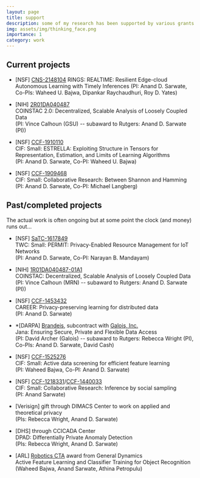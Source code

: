 ```yaml
---
layout: page
title: support
description: some of my research has been supported by various grants
img: assets/img/thinking_face.png
importance: 1
category: work
---
```


## Current projects

* \[NSF\] [CNS-2148104](https://www.nsf.gov/awardsearch/showAward?AWD_ID=2148104&HistoricalAwards=false)
RINGS: REALTIME: Resilient Edge-cloud Autonomous Learning with Timely Inferences
(PI: Anand D. Sarwate, Co-PIs: Waheed U. Bajwa, Dipankar Raychaudhuri, Roy D. Yates)

* \[NIH\] [2R01DA040487](https://projectreporter.nih.gov/project_info_description.cfm?aid=10058463&icde=52973632)  
COINSTAC 2.0: Decentralized, Scalable Analysis of Loosely Coupled Data  
(PI: Vince Calhoun (GSU) -- subaward to Rutgers: Anand D. Sarwate (PI))

* \[NSF\] [CCF-1910110](https://www.nsf.gov/awardsearch/showAward?AWD_ID=1910110)  
CIF: Small: ESTRELLA: Exploiting Structure in Tensors for Representation, Estimation, and Limits of Learning Algorithms  
(PI: Anand D. Sarwate, Co-PI: Waheed U. Bajwa)

* \[NSF\] [CCF-1909468](https://www.nsf.gov/awardsearch/showAward?AWD_ID=1909468)  
CIF: Small: Collaborative Research: Between Shannon and Hamming  
(PI: Anand D. Sarwate, Co-PI: Michael Langberg)

## Past/completed projects

The actual work is often ongoing but at some point the clock (and money) runs out...

* \[NSF\] [SaTC-1617849](https://www.nsf.gov/awardsearch/showAward?AWD_ID=1617849)  
TWC: Small: PERMIT: Privacy-Enabled Resource Management for IoT Networks  
(PI: Anand D. Sarwate, Co-PI: Narayan B. Mandayam)

* \[NIH\] [1R01DA040487-01A1](https://projectreporter.nih.gov/project_info_description.cfm?aid=8975906)  
COINSTAC: Decentralized, Scalable Analysis of Loosely Coupled Data  
(PI: Vince Calhoun (MRN) -- subaward to Rutgers: Anand D. Sarwate (PI))

* \[NSF\] [CCF-1453432](https://www.nsf.gov/awardsearch/showAward?AWD_ID=1453432)  
CAREER: Privacy-preserving learning for distributed data  
(PI: Anand D. Sarwate)

* *\[DARPA\] [Brandeis](https://www.darpa.mil/program/brandeis), subcontract with [Galois, Inc.](http://galois.com/)  
Jana: Ensuring Secure, Private and Flexible Data Access  
(PI: David Archer (Galois) -- subaward to Rutgers: Rebecca Wright (PI), Co-PIs: Anand D. Sarwate, David Cash)

* \[NSF\] [CCF-1525276](http://www.nsf.gov/awardsearch/showAward?AWD_ID=1525276)  
CIF: Small: Active data screening for efficient feature learning  
(PI: Waheed Bajwa, Co-PI: Anand D. Sarwate)

* \[NSF\] [CCF-1218331](http://www.nsf.gov/awardsearch/showAward?AWD_ID=1218331)/[CCF-1440033](http://www.nsf.gov/awardsearch/showAward?AWD_ID=1440033)  
CIF: Small: Collaborative Research: Inference by social sampling  
(PI: Anand Sarwate)

* \[Verisign\] gift through DIMACS Center to work on applied and theoretical privacy  
(PIs: Rebecca Wright, Anand D. Sarwate)

* \[DHS\] through CCICADA Center  
DPAD: Differentially Private Anomaly Detection  
(PIs: Rebecca Wright, Anand D. Sarwate)

* \[ARL\] [Robotics CTA](http://www.arl.army.mil/www/default.cfm?page=392) award from General Dynamics  
Active Feature Learning and Classifier Training for Object Recognition  
(Waheed Bajwa, Anand Sarwate, Athina Petropulu)